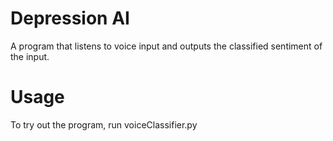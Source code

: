 # Depression AI
A program that listens to voice input and outputs the classified sentiment of the input.
# Usage
To try out the program, run voiceClassifier.py
